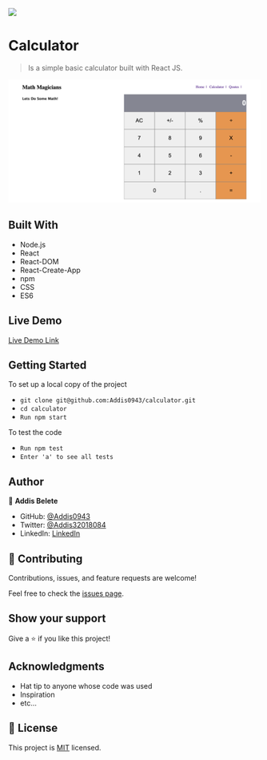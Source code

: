 ![](https://img.shields.io/badge/Microverse-blueviolet)

# Calculator

> Is a simple basic calculator built with React JS.

![screenshot](./Asset/calc.png)

## Built With

- Node.js
- React
- React-DOM
- React-Create-App
- npm
- CSS
- ES6

## Live Demo

[Live Demo Link](https://addis-calculator.herokuapp.com/)

## Getting Started

To set up a local copy of the project

- `git clone git@github.com:Addis0943/calculator.git`
- `cd calculator`
- `Run npm start`

To test the code

- `Run npm test`
- `Enter 'a' to see all tests `

## Author

👤 **Addis Belete**

- GitHub: [@Addis0943](https://github.com/Addis0943)
- Twitter: [@Addis32018084](https://twitter.com/Addis32018084)
- LinkedIn: [LinkedIn](https://www.linkedin.com/in/addis-belete-134b98191/)

## 🤝 Contributing

Contributions, issues, and feature requests are welcome!

Feel free to check the [issues page](../../issues/).

## Show your support

Give a ⭐️ if you like this project!

## Acknowledgments

- Hat tip to anyone whose code was used
- Inspiration
- etc...

## 📝 License

This project is [MIT](./MIT.md) licensed.
